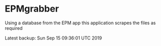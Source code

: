 # EPMgrabber
Using a database from the EPM app this application scrapes the files as required


Latest backup: Sun Sep 15 09:36:01 UTC 2019
